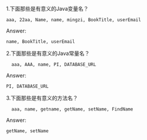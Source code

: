 1.下面那些是有意义的Java变量名？

```
aaa, 22aa, Name, name, mingzi, BookTitle, userEmail
```

Answer:

```
name, BookTitle, userEmail
```

2.下面那些是有意义的Java常量名？

```
  aaa, AAA, name, PI, DATABASE_URL
```

Answer:

```
PI, DATABASE_URL
```

3.下面那些是有意义的方法名？

```
  aaa, name, getname, getName, setName, FindName
```

Answer:

```
getName, setName
```